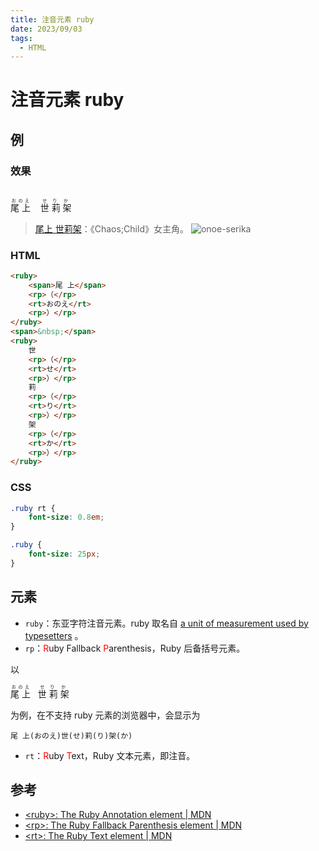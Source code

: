 ```yaml
---
title: 注音元素 ruby
date: 2023/09/03
tags: 
  - HTML
---
```


# 注音元素 ruby

## 例

### 效果

<br>

<ruby>
    <span>尾 上</span>
    <rp>(</rp>
    <rt>おのえ</rt>
    <rp>)</rp>
</ruby>
<span>&nbsp;&nbsp;</span>
<ruby>
    世
    <rp>(</rp>
    <rt>せ</rt>
    <rp>)</rp>
    莉
    <rp>(</rp>
    <rt>り</rt>
    <rp>)</rp>
    架
    <rp>(</rp>
    <rt>か</rt>
    <rp>)</rp>
</ruby>

> [尾上 世莉架](https://zh.moegirl.org.cn/%E5%B0%BE%E4%B8%8A%E4%B8%96%E8%8E%89%E6%9E%B6)：《Chaos;Child》女主角。
> ![onoe-serika](https://cdn.jsdelivr.net/gh/tangjan/imgBed/notes/2023/09/03/html-ruby/chara_serika.png)

### HTML

```html
<ruby>
    <span>尾 上</span>
    <rp>（</rp>
    <rt>おのえ</rt>
    <rp>）</rp>
</ruby>
<span>&nbsp;</span>
<ruby>
    世
    <rp>（</rp>
    <rt>せ</rt>
    <rp>）</rp>
    莉
    <rp>（</rp>
    <rt>り</rt>
    <rp>）</rp>
    架
    <rp>（</rp>
    <rt>か</rt>
    <rp>）</rp>
</ruby>
```

### CSS

```css
.ruby rt {
    font-size: 0.8em;
}

.ruby {
    font-size: 25px;
}
```

## 元素

- `ruby`：东亚字符注音元素。ruby 取名自 [a unit of measurement used by typesetters](https://en.wikipedia.org/wiki/Agate_(typography)) 。
- `rp`：<span style="color:red">R</span>uby Fallback <span style="color:red">P</span>arenthesis，Ruby 后备括号元素。

以

<ruby>
    <span>尾 上</span>
    <rp>（</rp>
    <rt>おのえ</rt>
    <rp>）</rp>
</ruby>
<span>&nbsp;</span>
<ruby>
    世
    <rp>（</rp>
    <rt>せ</rt>
    <rp>）</rp>
    莉
    <rp>（</rp>
    <rt>り</rt>
    <rp>）</rp>
    架
    <rp>（</rp>
    <rt>か</rt>
    <rp>）</rp>
</ruby>

为例，在不支持 ruby 元素的浏览器中，会显示为

```
尾 上(おのえ)世(せ)莉(り)架(か)
```

- `rt`：<span style="color:red">R</span>uby <span style="color:red">T</span>ext，Ruby 文本元素，即注音。

## 参考

- [&lt;ruby&gt;: The Ruby Annotation element | MDN](https://developer.mozilla.org/en-US/docs/Web/HTML/Element/ruby)
- [&lt;rp&gt;: The Ruby Fallback Parenthesis element | MDN](https://developer.mozilla.org/en-US/docs/Web/HTML/Element/rp)
- [&lt;rt&gt;: The Ruby Text element | MDN](https://developer.mozilla.org/en-US/docs/Web/HTML/Element/rt)
